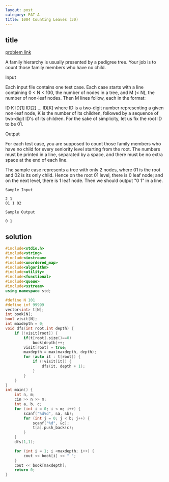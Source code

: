 ```yaml
---
layout: post
category: PAT-A
title: 1004 Counting Leaves (30)
---
```


## title
[problem link](https://pintia.cn/problem-sets/994805342720868352/problems/994805521431773184)


A family hierarchy is usually presented by a pedigree tree. Your job is to count those family members who have no child.

Input

Each input file contains one test case. Each case starts with a line containing 0 < N < 100, the number of nodes in a tree, and M (< N), the number of non-leaf nodes. Then M lines follow, each in the format:

ID K ID[1] ID[2] ... ID[K]
where ID is a two-digit number representing a given non-leaf node, K is the number of its children, followed by a sequence of two-digit ID's of its children. For the sake of simplicity, let us fix the root ID to be 01.

Output

For each test case, you are supposed to count those family members who have no child for every seniority level starting from the root. The numbers must be printed in a line, separated by a space, and there must be no extra space at the end of each line.

The sample case represents a tree with only 2 nodes, where 01 is the root and 02 is its only child. Hence on the root 01 level, there is 0 leaf node; and on the next level, there is 1 leaf node. Then we should output "0 1" in a line.

	Sample Input
	
	2 1
	01 1 02

	Sample Output
	
	0 1


## solution


```c++
#include<stdio.h>
#include<string>
#include<iostream>
#include<unordered_map>
#include<algorithm>
#include<utility>
#include<functional>
#include<queue>
#include<sstream>
using namespace std;

#define N 101
#define inf 99999
vector<int> t[N];
int book[N];
bool visit[N];
int maxdepth = 0;
void dfs(int root,int depth) {
	if (!visit[root]) {
		if(t[root].size()==0)
			book[depth]++;
		visit[root] = true;
		maxdepth = max(maxdepth, depth);
		for (auto it : t[root]) {
			if (!visit[it]) {
				dfs(it, depth + 1);
			}
		}
	}
}
int main() {
	int n, m;
	cin >> n >> m;
	int a, b, c;
	for (int i = 0; i < m; i++) {
		scanf("%d%d", &a, &b);
		for (int j = 0; j < b; j++) {
			scanf("%d", &c);
			t[a].push_back(c);
		}
	}
	dfs(1,1);

	for (int i = 1; i <maxdepth; i++) {
		cout << book[i] << " ";
	}
	cout << book[maxdepth];
	return 0;
}

```